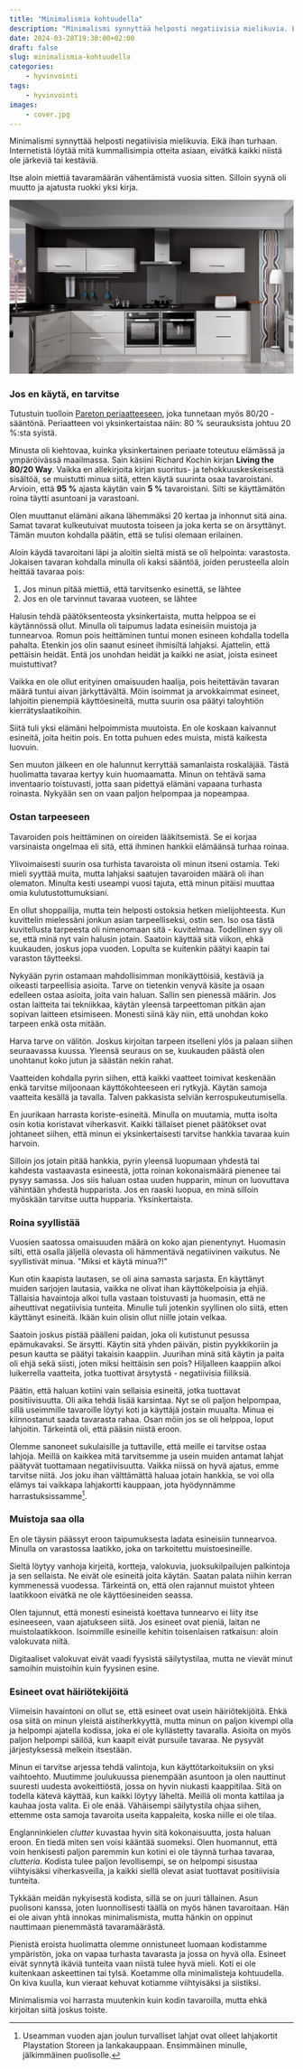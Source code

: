 ```yaml
---
title: "Minimalismia kohtuudella"
description: "Minimalismi synnyttää helposti negatiivisia mielikuvia. Eikä ihan turhaan. Internetistä löytää mitä kummallisimpia otteita asiaan, eivätkä kaikki niistä ole järkeviä tai kestäviä."
date: 2024-03-28T19:30:00+02:00
draft: false
slug: minimalismia-kohtuudella
categories:
    - hyvinvointi
tags:
    - hyvinvointi
images:
    - cover.jpg
---
```

Minimalismi synnyttää helposti negatiivisia mielikuvia. Eikä ihan turhaan. Internetistä löytää mitä kummallisimpia otteita asiaan, eivätkä kaikki niistä ole järkeviä tai kestäviä.

Itse aloin miettiä tavaramäärän vähentämistä vuosia sitten. Silloin syynä oli muutto ja ajatusta ruokki yksi kirja.

<!--more-->

![Avokeittiö, jonka seinät ovat tumman harmaat ja kaapistot kiiltävän valkoisia. Seinällä roikkuu kolme lastaa ja pyyhe.](cover.jpg "Tämä ei ole meidän keittiö, mutta siinä on samankaltaista yksinkertaisuutta, josta pidän. Viherkasveja se kyllä kaipaisi. Kuva: Rob Ellis")

### Jos en käytä, en tarvitse
Tutustuin tuolloin [Pareton periaatteeseen](https://fi.wikipedia.org/wiki/Pareton_periaate), joka tunnetaan myös 80/20 -sääntönä. Periaatteen voi yksinkertaistaa näin: 80 % seurauksista johtuu 20 %:sta syistä.

Minusta oli kiehtovaa, kuinka yksinkertainen periaate toteutuu elämässä ja ympäröivässä maailmassa. Sain käsiini Richard Kochin kirjan **Living the 80/20 Way**. Vaikka en allekirjoita kirjan suoritus- ja tehokkuuskeskeisestä sisältöä, se muistutti minua siitä, etten käytä suurinta osaa tavaroistani. Arvioin, että **95 %** ajasta käytän vain **5 %** tavaroistani. Silti se käyttämätön roina täytti asuntoani ja varastoani.

Olen muuttanut elämäni aikana lähemmäksi 20 kertaa ja inhonnut sitä aina. Samat tavarat kulkeutuivat muutosta toiseen ja joka kerta se on ärsyttänyt. Tämän muuton kohdalla päätin, että se tulisi olemaan erilainen.

Aloin käydä tavaroitani läpi ja aloitin sieltä mistä se oli helpointa: varastosta. Jokaisen tavaran kohdalla minulla oli kaksi sääntöä, joiden perusteella aloin heittää tavaraa pois:
1) Jos minun pitää miettiä, että tarvitsenko esinettä, se lähtee
2) Jos en ole tarvinnut tavaraa vuoteen, se lähtee

Halusin tehdä päätöksenteosta yksinkertaista, mutta helppoa se ei käytännössä ollut. Minulla oli taipumus ladata esineisiin muistoja ja tunnearvoa. Romun pois heittäminen tuntui monen esineen kohdalla todella pahalta. Etenkin jos olin saanut esineet ihmisiltä lahjaksi. Ajattelin, että pettäisin heidät. Entä jos unohdan heidät ja kaikki ne asiat, joista esineet muistuttivat?

Vaikka en ole ollut erityinen omaisuuden haalija, pois heitettävän tavaran määrä tuntui aivan järkyttävältä. Möin isoimmat ja arvokkaimmat esineet, lahjoitin pienempiä käyttöesineitä, mutta suurin osa päätyi taloyhtiön kierrätyslaatikoihin.

Siitä tuli yksi elämäni helpoimmista muutoista. En ole koskaan kaivannut esineitä, joita heitin pois. En totta puhuen edes muista, mistä kaikesta luovuin.

Sen muuton jälkeen en ole halunnut kerryttää samanlaista roskaläjää. Tästä huolimatta tavaraa kertyy kuin huomaamatta. Minun on tehtävä sama inventaario toistuvasti, jotta saan pidettyä elämäni vapaana turhasta roinasta. Nykyään sen on vaan paljon helpompaa ja nopeampaa.

### Ostan tarpeeseen
Tavaroiden pois heittäminen on oireiden lääkitsemistä. Se ei korjaa varsinaista ongelmaa eli sitä, että ihminen hankkii elämäänsä turhaa roinaa.

Ylivoimaisesti suurin osa turhista tavaroista oli minun itseni ostamia. Teki mieli syyttää muita, mutta lahjaksi saatujen tavaroiden määrä oli ihan olematon. Minulta kesti useampi vuosi tajuta, että minun pitäisi muuttaa omia kulutustottumuksiani.

En ollut shoppailija, mutta tein helposti ostoksia hetken mielijohteesta. Kun kuvittelin mielessäni jonkun asian tarpeelliseksi, ostin sen. Iso osa tästä kuvitellusta tarpeesta oli nimenomaan sitä - kuvitelmaa. Todellinen syy oli se, että minä nyt vain halusin jotain. Saatoin käyttää sitä viikon, ehkä kuukauden, joskus jopa vuoden. Lopulta se kuitenkin päätyi kaapin tai varaston täytteeksi.

Nykyään pyrin ostamaan mahdollisimman monikäyttöisiä, kestäviä ja oikeasti tarpeellisia asioita. Tarve on tietenkin venyvä käsite ja osaan edelleen ostaa asioita, joita vain haluan. Sallin sen pienessä määrin. Jos ostan laitteita tai tekniikkaa, käytän yleensä tarpeettoman pitkän ajan sopivan laitteen etsimiseen. Monesti siinä käy niin, että unohdan koko tarpeen enkä osta mitään.

Harva tarve on välitön. Joskus kirjoitan tarpeen itselleni ylös ja palaan siihen seuraavassa kuussa. Yleensä seuraus on se, kuukauden päästä olen unohtanut koko jutun ja säästän nekin rahat.

Vaatteiden kohdalla pyrin siihen, että kaikki vaatteet toimivat keskenään enkä tarvitse miljoonaan käyttökohteeseen eri rytkyjä. Käytän samoja vaatteita kesällä ja tavalla. Talven pakkasista selviän kerrospukeutumisella.

En juurikaan harrasta koriste-esineitä. Minulla on muutamia, mutta isolta osin kotia koristavat viherkasvit. Kaikki tällaiset pienet päätökset ovat johtaneet siihen, että minun ei yksinkertaisesti tarvitse hankkia tavaraa kuin harvoin.

Silloin jos jotain pitää hankkia, pyrin yleensä luopumaan yhdestä tai kahdesta vastaavasta esineestä, jotta roinan kokonaismäärä pienenee tai pysyy samassa. Jos siis haluan ostaa uuden hupparin, minun on luovuttava vähintään yhdestä hupparista. Jos en raaski luopua, en minä silloin myöskään tarvitse uutta hupparia. Yksinkertaista.

### Roina syyllistää
Vuosien saatossa omaisuuden määrä on koko ajan pienentynyt. Huomasin silti, että osalla jäljellä olevasta oli hämmentävä negatiivinen vaikutus. Ne syyllistivät minua. "Miksi et käytä minua?!"

Kun otin kaapista lautasen, se oli aina samasta sarjasta. En käyttänyt muiden sarjojen lautasia, vaikka ne olivat ihan käyttökelpoisia ja ehjiä. Tällaisia havaintoja alkoi tulla vastaan toistuvasti ja huomasin, että ne aiheuttivat negatiivisia tunteita. Minulle tuli jotenkin syyllinen olo siitä, etten käyttänyt esineitä. Ikään kuin olisin ollut niille jotain velkaa.

Saatoin joskus pistää päälleni paidan, joka oli kutistunut pesussa epämukavaksi. Se ärsytti. Käytin sitä yhden päivän, pistin pyykkikoriin ja pesun kautta se päätyi takaisin kaappiin. Juurihan minä sitä käytin ja paita oli ehjä sekä siisti, joten miksi heittäisin sen pois? Hiljalleen kaappiin alkoi luikerrella vaatteita, jotka tuottivat ärsytystä - negatiivisia fiiliksiä.

Päätin, että haluan kotiini vain sellaisia esineitä, jotka tuottavat positiivisuutta. Oli aika tehdä lisää karsintaa. Nyt se oli paljon helpompaa, sillä useimmille tavaroille löytyi koti ja käyttäjä jostain muualta. Minua ei kiinnostanut saada tavarasta rahaa. Osan möin jos se oli helppoa, loput lahjoitin. Tärkeintä oli, että pääsin niistä eroon.

Olemme sanoneet sukulaisille ja tuttaville, että meille ei tarvitse ostaa lahjoja. Meillä on kaikkea mitä tarvitsemme ja usein muiden antamat lahjat päätyvät tuottamaan negatiivisuutta. Vaikka niissä on hyvä ajatus, emme tarvitse niitä. Jos joku ihan välttämättä haluaa jotain hankkia, se voi olla elämys tai vaikkapa lahjakortti kauppaan, jota hyödynnämme harrastuksissamme[^1].

### Muistoja saa olla
En ole täysin päässyt eroon taipumuksesta ladata esineisiin tunnearvoa. Minulla on varastossa laatikko, joka on tarkoitettu muistoesineille.

Sieltä löytyy vanhoja kirjeitä, kortteja, valokuvia, juoksukilpailujen palkintoja ja sen sellaista. Ne eivät ole esineitä joita käytän. Saatan palata niihin kerran kymmenessä vuodessa. Tärkeintä on, että olen rajannut muistot yhteen laatikkoon eivätkä ne ole käyttöesineiden seassa.

Olen tajunnut, että monesti esineistä koettava tunnearvo ei liity itse esineeseen, vaan ajatukseen siitä. Jos esineet ovat pieniä, laitan ne muistolaatikkoon. Isoimmille esineille kehitin toisenlaisen ratkaisun: aloin valokuvata niitä.

Digitaaliset valokuvat eivät vaadi fyysistä säilytystilaa, mutta ne vievät minut samoihin muistoihin kuin fyysinen esine.

### Esineet ovat häiriötekijöitä
Viimeisin havaintoni on ollut se, että esineet ovat usein häiriötekijöitä. Ehkä osa siitä on minun yleistä aistiherkkyyttä, mutta minun on paljon kivempi olla ja helpompi ajatella kodissa, joka ei ole kyllästetty tavaralla. Asioita on myös paljon helpompi säilöä, kun kaapit eivät pursuile tavaraa. Ne pysyvät järjestyksessä melkein itsestään.

Minun ei tarvitse arjessa tehdä valintoja, kun käyttötarkoituksiin on yksi vaihtoehto. Muutimme joulukuussa pienempään asuntoon ja olen nauttinut suuresti uudesta avokeittiöstä, jossa on hyvin niukasti kaappitilaa. Sitä on todella kätevä käyttää, kun kaikki löytyy läheltä. Meillä oli monta kattilaa ja kauhaa josta valita. Ei ole enää. Vähäisempi säilytystila ohjaa siihen, ettemme osta samoja tavaroita useita kappaleita, koska niille ei ole tilaa.

Englanninkielen *clutter* kuvastaa hyvin sitä kokonaisuutta, josta haluan eroon. En tiedä miten sen voisi kääntää suomeksi. Olen huomannut, että voin henkisesti paljon paremmin kun kotini ei ole täynnä turhaa tavaraa, *clutteria*. Kodista tulee paljon levollisempi, se on helpompi sisustaa viihtyisäksi viherkasveilla, ja kaikki siellä olevat asiat tuottavat positiivisia tunteita.

Tykkään meidän nykyisestä kodista, sillä se on juuri tällainen. Asun puolisoni kanssa, joten luonnollisesti täällä on myös hänen tavaroitaan. Hän ei ole aivan yhtä innokas minimalismista, mutta hänkin on oppinut nauttimaan pienemmästä tavaramäärästä.

Pienistä eroista huolimatta olemme onnistuneet luomaan kodistamme ympäristön, joka on vapaa turhasta tavarasta ja jossa on hyvä olla. Esineet eivät synnytä ikäviä tunteita vaan niistä tulee hyvä mieli. Koti ei ole kuitenkaan askeettinen tai tylsä. Koetamme olla minimalisteja kohtuudella. On kiva kuulla, kun vieraat kehuvat kotiamme viihtyisäksi ja siistiksi.

Minimalismia voi harrasta muutenkin kuin kodin tavaroilla, mutta ehkä kirjoitan siitä joskus toiste.

[^1]: Useamman vuoden ajan joulun turvalliset lahjat ovat olleet lahjakortit Playstation Storeen ja lankakauppaan. Ensimmäinen minulle, jälkimmäinen puolisolle.